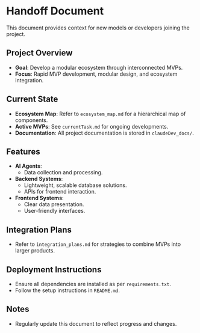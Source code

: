 # Handoff Document

This document provides context for new models or developers joining the project.

## Project Overview
- **Goal**: Develop a modular ecosystem through interconnected MVPs.
- **Focus**: Rapid MVP development, modular design, and ecosystem integration.

## Current State
- **Ecosystem Map**: Refer to `ecosystem_map.md` for a hierarchical map of components.
- **Active MVPs**: See `currentTask.md` for ongoing developments.
- **Documentation**: All project documentation is stored in `claudeDev_docs/`.

## Features
- **AI Agents**:
  - Data collection and processing.
- **Backend Systems**:
  - Lightweight, scalable database solutions.
  - APIs for frontend interaction.
- **Frontend Systems**:
  - Clear data presentation.
  - User-friendly interfaces.

## Integration Plans
- Refer to `integration_plans.md` for strategies to combine MVPs into larger products.

## Deployment Instructions
- Ensure all dependencies are installed as per `requirements.txt`.
- Follow the setup instructions in `README.md`.

## Notes
- Regularly update this document to reflect progress and changes.
